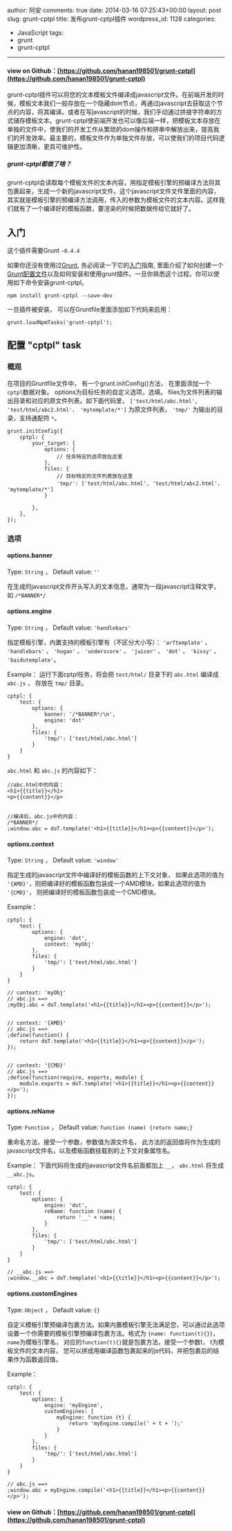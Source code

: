 author: 阿安
comments: true
date: 2014-03-16 07:25:43+00:00
layout: post
slug: grunt-cptpl
title: 发布grunt-cptpl插件
wordpress_id: 1128
categories:
- JavaScript
tags:
- grunt
- grunt-cptpl
---

#### view on Github：[https://github.com/hanan198501/grunt-cptpl](https://github.com/hanan198501/grunt-cptpl)





grunt-cptpl插件可以将您的文本模板文件编译成javascript文件。在前端开发的时候，模板文本我们一般存放在一个隐藏dom节点，再通过javascript去获取这个节点的内容，将其编译。或者在写javascript的时候，我们手动通过拼接字符串的方式储存模板文本。grunt-cptpl使前端开发也可以像后端一样，把模板文本存放在单独的文件中，使我们的开发工作从繁琐的dom操作和拼串中解放出来，提高我们的开发效率。最主要的，模板文件作为单独文件存放，可以使我们的项目代码逻辑更加清晰，更具可维护性。





##### grunt-cptpl都做了啥？





grunt-cptpl会读取每个模板文件的文本内容，用指定模板引擎的预编译方法将其包裹起来，生成一个新的javascript文件。这个javascript文件文件里面的内容，其实就是模板引擎的预编译方法调用，传入的参数为模板文件的文本内容。这样我们就有了一个编译好的模板函数，要渲染的时候把数据传给它就好了。



<!-- more -->



## 入门





这个插件需要Grunt `~0.4.4`





如果你还没有使用过[Grunt](http://gruntjs.com/), 务必阅读一下它的[入门](http://gruntjs.com/getting-started)指南, 里面介绍了如何创建一个[Grunt配置文件](http://gruntjs.com/sample-gruntfile)以及如何安装和使用grunt插件。一旦你熟悉这个过程，你可以使用如下命令安装grunt-cptpl。




    
    npm install grunt-cptpl --save-dev
    





一旦插件被安装， 可以在Gruntfile里面添加如下代码来启用：




    
    grunt.loadNpmTasks('grunt-cptpl');
    





## 配置 "cptpl" task





### 概观





在项目的Gruntfile文件中， 有一个grunt.initConfig()方法， 在里面添加一个`cptpl`数据对象。 options为目标任务的自定义选项，选填。 files为文件列表的输出目录和对应的原文件列表。如下面代码里， `['test/html/abc.html', 'test/html/abc2.html'， 'mytemplate/*']` 为原文件列表， `'tmp/'` 为输出的目录，支持通配符 `*`。





    grunt.initConfig({
        cptpl: {
            your_target: {
                options: {
                    // 任务特定的选项放在这里
                },
                files: {
                    // 目标特定的文件列表放在这里
                    'tmp/': ['test/html/abc.html', 'test/html/abc2.html'， 'mytemplate/*']
                }

            },
        },
    });







### 选项





#### options.banner





Type: `String` ， Default value: `''`





在生成的javascript文件开头写入的文本信息，通常为一段javascript注释文字，如 `/*BANNER*/`





#### options.engine





Type: `String` ， Default value: `'handlebars'`





指定模板引擎，内置支持的模板引擎有（不区分大小写）： `'arTtemplate'` 、 `'handlebars'` 、 `'hogan'` 、 `'underscore'` 、 `'juicer'` 、 `'dot'` 、 `'kissy'` 、 `'baidutemplate'`。





Example： 运行下面cptpl任务，将会把 `test/html/` 目录下的 `abc.html` 编译成 `abc.js` ， 存放在 `tmp/` 目录。





    cptpl: {
        test: {
            options: {
                banner: '/*BANNER*/\n',
                engine: 'dot'
            },
            files: {
                'tmp/': ['test/html/abc.html']
            }
        }
    }







`abc.html` 和 `abc.js` 的内容如下：





    //abc.html中的内容：
    <h1>{{title}}</h1>
    <p>{{content}}</p>


    //编译后，abc.js中的内容：
    /*BANNER*/
    ;window.abc = doT.template('<h1>{{title}}</h1><p>{{content}}</p>');







#### options.context





Type: `String` ， Default value: `'window'`





指定生成的javascript文件中编译好的模板函数的上下文对象， 如果此选项的值为 `'{AMD}'`，则把编译好的模板函数包装成一个AMD模块，如果此选项的值为 `'{CMD}'`， 则把编译好的模板函数包装成一个CMD模块。





Example：





    cptpl: {
        test: {
            options: {
                engine: 'dot',
                context: 'myObj'
            },
            files: {
                'tmp/': ['test/html/abc.html']
            }
        }
    }

    // context: 'myObj'
    // abc.js ==>
    ;myObj.abc = doT.template('<h1>{{title}}</h1><p>{{content}}</p>');


    // context: '{AMD}'
    // abc.js ==>
    ;define(function() {
        return doT.template('<h1>{{title}}</h1><p>{{content}}</p>');
    });


    // context: '{CMD}'
    // abc.js ==>
    ;define(function(require, exports, module) {
        module.exports = doT.template('<h1>{{title}}</h1><p>{{content}}</p>');
    });







#### options.reName





Type: `Function` ， Default value: `function (name) {return name;}`





重命名方法，接受一个参数，参数值为源文件名， 此方法的返回值将作为生成的javascript文件名，以及模板函数挂载到的上下文对象属性名。





Example： 下面代码将生成的javascript文件名前面都加上 `__`， `abc.html` 将生成 `__abc.js`。





    cptpl: {
        test: {
            options: {
                engine: 'dot',
                reName: function (name) {
                    return '__' + name;
                }
            },
            files: {
                'tmp/': ['test/html/abc.html']
            }
        }
    }

    // __abc.js ==>
    ;window.__abc = doT.template('<h1>{{title}}</h1><p>{{content}}</p>');







#### options.customEngines





Type: `Object` ， Default value: `{}`





自定义模板引擎预编译包裹方法。如果内置模板引擎无法满足您，可以通过此选项设置一个你需要的模板引擎预编译包裹方法。格式为 `{name: function(t){}}`， `name`为模板引擎名， 对应的`function(t){}`就是包裹方法，接受一个参数t， t为模板文件的文本内容， 您可以拼成用编译函数包裹起来的js代码，并把包裹后的结果作为函数返回值。





Example：





    cptpl: {
        test: {
            options: {
                engine: 'myEngine',
                customEngines: {
                    myEngine: function (t) {
                        return 'myEngine.compile(' + t + ');'
                    }
                }
            },
            files: {
                'tmp/': ['test/html/abc.html']
            }
        }
    }

    // abc.js ==>
    ;window.abc = myEngine.compile('<h1>{{title}}</h1><p>{{content}}</p>');







#### view on Github：[https://github.com/hanan198501/grunt-cptpl](https://github.com/hanan198501/grunt-cptpl)



